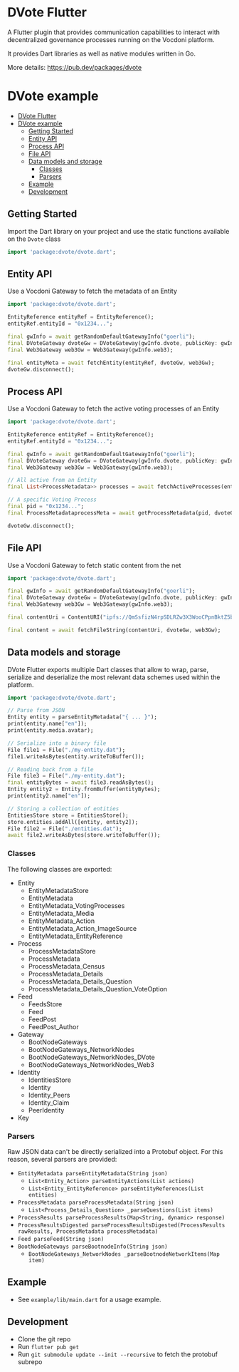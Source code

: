 # DVote Flutter

A Flutter plugin that provides communication capabilities to interact with decentralized governance processes running on the Vocdoni platform.

It provides Dart libraries as well as native modules written in Go.

More details: https://pub.dev/packages/dvote

# DVote example

- [DVote Flutter](#dvote-flutter)
- [DVote example](#dvote-example)
  - [Getting Started](#getting-started)
  - [Entity API](#entity-api)
  - [Process API](#process-api)
  - [File API](#file-api)
  - [Data models and storage](#data-models-and-storage)
    - [Classes](#classes)
    - [Parsers](#parsers)
  - [Example](#example)
  - [Development](#development)

## Getting Started
Import the Dart library on your project and use the static functions available on the `Dvote` class

```dart
import 'package:dvote/dvote.dart';
```

## Entity API
Use a Vocdoni Gateway to fetch the metadata of an Entity

```dart
import 'package:dvote/dvote.dart';

EntityReference entityRef = EntityReference();
entityRef.entityId = "0x1234...";

final gwInfo = await getRandomDefaultGatewayInfo("goerli");
final DVoteGateway dvoteGw = DVoteGateway(gwInfo.dvote, publicKey: gwInfo.publicKey);
final Web3Gateway web3Gw = Web3Gateway(gwInfo.web3);

final entityMeta = await fetchEntity(entityRef, dvoteGw, web3Gw);
dvoteGw.disconnect();
```

## Process API
Use a Vocdoni Gateway to fetch the active voting processes of an Entity

```dart
import 'package:dvote/dvote.dart';

EntityReference entityRef = EntityReference();
entityRef.entityId = "0x1234...";

final gwInfo = await getRandomDefaultGatewayInfo("goerli");
final DVoteGateway dvoteGw = DVoteGateway(gwInfo.dvote, publicKey: gwInfo.publicKey);
final Web3Gateway web3Gw = Web3Gateway(gwInfo.web3);

// All active from an Entity
final List<ProcessMetadata>> processes = await fetchActiveProcesses(entityRef, dvoteGw, web3Gw);

// A specific Voting Process
final pid = "0x1234...";
final ProcessMetadataprocessMeta = await getProcessMetadata(pid, dvoteGw, web3Gw);

dvoteGw.disconnect();
```

## File API
Use a Vocdoni Gateway to fetch static content from the net

```dart
import 'package:dvote/dvote.dart';

final gwInfo = await getRandomDefaultGatewayInfo("goerli");
final DVoteGateway dvoteGw = DVoteGateway(gwInfo.dvote, publicKey: gwInfo.publicKey);
final Web3Gateway web3Gw = Web3Gateway(gwInfo.web3);

final contentUri = ContentURI("ipfs://QmSsfizN4rpSDLRZw3X3WooCPpnBktZ5bEShvmLZuf88iw,https://my-server/file.txt");

final content = await fetchFileString(contentUri, dvoteGw, web3Gw);
```

## Data models and storage

DVote Flutter exports multiple Dart classes that allow to wrap, parse, serialize and deserialize the most relevant data schemes used within the platform.

```dart
import 'package:dvote/dvote.dart';

// Parse from JSON
Entity entity = parseEntityMetadata("{ ... }");
print(entity.name["en"]);
print(entity.media.avatar);

// Serialize into a binary file
File file1 = File("./my-entity.dat");
file1.writeAsBytes(entity.writeToBuffer());

// Reading back from a file
File file3 = File("./my-entity.dat");
final entityBytes = await file3.readAsBytes();
Entity entity2 = Entity.fromBuffer(entityBytes);
print(entity2.name["en"]);

// Storing a collection of entities
EntitiesStore store = EntitiesStore();
store.entities.addAll([entity, entity2]);
File file2 = File("./entities.dat");
await file2.writeAsBytes(store.writeToBuffer());
```

### Classes

The following classes are exported:

- Entity
  - EntityMetadataStore
  - EntityMetadata
  - EntityMetadata_VotingProcesses
  - EntityMetadata_Media
  - EntityMetadata_Action
  - EntityMetadata_Action_ImageSource
  - EntityMetadata_EntityReference
- Process
  - ProcessMetadataStore
  - ProcessMetadata
  - ProcessMetadata_Census
  - ProcessMetadata_Details
  - ProcessMetadata_Details_Question
  - ProcessMetadata_Details_Question_VoteOption
- Feed
  - FeedsStore
  - Feed
  - FeedPost
  - FeedPost_Author
- Gateway
  - BootNodeGateways
  - BootNodeGateways_NetworkNodes
  - BootNodeGateways_NetworkNodes_DVote
  - BootNodeGateways_NetworkNodes_Web3
- Identity
  - IdentitiesStore
  - Identity
  - Identity_Peers
  - Identity_Claim
  - PeerIdentity
- Key

### Parsers

Raw JSON data can't be directly serialized into a Protobuf object. For this reason, several parsers are provided:

- `EntityMetadata parseEntityMetadata(String json)`
  - `List<Entity_Action> parseEntityActions(List actions)`
  - `List<Entity_EntityReference> parseEntityReferences(List entities)`
- `ProcessMetadata parseProcessMetadata(String json)`
  - `List<Process_Details_Question> _parseQuestions(List items)`
- `ProcessResults parseProcessResults(Map<String, dynamic> response)`
- `ProcessResultsDigested parseProcessResultsDigested(ProcessResults rawResults, ProcessMetadata processMetadata)`
- `Feed parseFeed(String json)`
- `BootNodeGateways parseBootnodeInfo(String json)`
  - `BootNodeGateways_NetworkNodes _parseBootnodeNetworkItems(Map item)` 

## Example

- See `example/lib/main.dart` for a usage example.

## Development

- Clone the git repo
- Run `flutter pub get`
- Run `git submodule update --init --recursive` to fetch the protobuf subrepo

